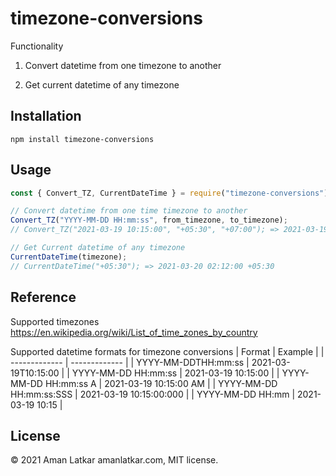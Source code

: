 # timezone-conversions

Functionality

1. Convert datetime from one timezone to another

2. Get current datetime of any timezone

## Installation

`npm install timezone-conversions`

## Usage

```javascript
const { Convert_TZ, CurrentDateTime } = require("timezone-conversions");

// Convert datetime from one time timezone to another
Convert_TZ("YYYY-MM-DD HH:mm:ss", from_timezone, to_timezone);
// Convert_TZ("2021-03-19 10:15:00", "+05:30", "+07:00"); => 2021-03-19 12:45:00 +07:30

// Get Current datetime of any timezone
CurrentDateTime(timezone);
// CurrentDateTime("+05:30"); => 2021-03-20 02:12:00 +05:30
```

## Reference

Supported timezones https://en.wikipedia.org/wiki/List_of_time_zones_by_country

Supported datetime formats for timezone conversions
| Format | Example |
| ------------- | ------------- |
| YYYY-MM-DDTHH:mm:ss | 2021-03-19T10:15:00 |
| YYYY-MM-DD HH:mm:ss | 2021-03-19 10:15:00 |
| YYYY-MM-DD HH:mm:ss A | 2021-03-19 10:15:00 AM |
| YYYY-MM-DD HH:mm:ss:SSS | 2021-03-19 10:15:00:000 |
| YYYY-MM-DD HH:mm | 2021-03-19 10:15 |

## License

© 2021 Aman Latkar amanlatkar.com, MIT license.
